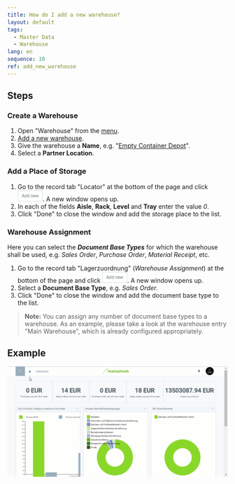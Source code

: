 ```yaml
---
title: How do I add a new warehouse?
layout: default
tags:
  - Master Data
  - Warehouse
lang: en
sequence: 10
ref: add_new_warehouse
---
```


## Steps

### Create a Warehouse
1. Open "Warehouse" from the [menu](Menu).
1. [Add a new warehouse](New_Record_Window).
1. Give the warehouse a **Name**, e.g. "[Empty Container Depot](Add_empty_container_depot)".
1. Select a **Partner Location**.

### Add a Place of Storage
1. Go to the record tab "Locator" at the bottom of the page and click ![](assets/Add_New_Button.png). A new window opens up.
1. In each of the fields **Aisle**, **Rack**, **Level** and **Tray** enter the value *0*.
1. Click "Done" to close the window and add the storage place to the list.

### Warehouse Assignment
Here you can select the ***Document Base Types*** for which the warehouse shall be used, e.g. *Sales Order*, *Purchase Order*, *Material Receipt*, etc.

1. Go to the record tab "Lagerzuordnung" (*Warehouse Assignment*) at the bottom of the page and click ![](assets/Add_New_Button.png). A new window opens up.
1. Select a **Document Base Type**, e.g. *Sales Order*.
1. Click "Done" to close the window and add the document base type to the list.
 >**Note:** You can assign any number of document base types to a warehouse. As an example, please take a look at the warehouse entry "Main Warehouse", which is already configured appropriately.

## Example
![](assets/Add_Empty_Container_Depot.gif)
